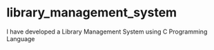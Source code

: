 # library_management_system
I have developed a Library Management System using C Programming Language
